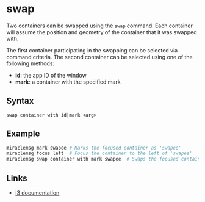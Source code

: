 # swap
Two containers can be swapped using the `swap` command. Each container will assume the position
and geometry of the container that it was swapped with.

The first container participating in the swapping can be selected via command criteria. The
second container can be selected using one of the following methods:

- **id**: the app ID of the window
- **mark**: a container with the specified mark

## Syntax
```
swap container with id|mark <arg>
```

## Example
```sh
miraclemsg mark swapee # Marks the focused container as 'swapee'
miraclemsg focus left  # Focus the container to the left of 'swapee'
miraclemsg swap container with mark swapee  # Swaps the focused container with the container marked 'swapee'
```

## Links
- [i3 documentation](https://i3wm.org/docs/userguide.html#swapping_containers)
